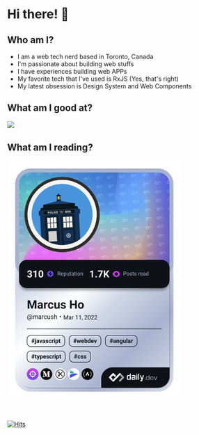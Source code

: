 # Hi there! 👋️

## Who am I?

- I am a web tech nerd based in Toronto, Canada
- I'm passionate about building web stuffs
- I have experiences building web APPs
- My favorite tech that I've used is RxJS (Yes, that's right)
- My latest obsession is Design System and Web Components

## What am I good at?

<img src="https://github.com/marcusho21/marcusho21/blob/main/tags.svg" width="auto" height="auto" />

## What am I reading?

<a href="https://app.daily.dev/marcusho21">
  <img src="https://github.com/marcusho21/marcusho21/blob/main/devcard.png" alt="Marcus Ho's Dev Card" width="400px"/>
</a>

&nbsp;

[![Hits](https://hits.seeyoufarm.com/api/count/incr/badge.svg?url=https%3A%2F%2Fgithub.com%2Fmarcusho21&count_bg=%233DAEC8&title_bg=%23616060&icon=&icon_color=%23E7E7E7&title=views&edge_flat=false)](https://hits.seeyoufarm.com)
